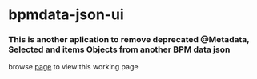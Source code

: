 # bpmdata-json-ui

### This is another aplication to remove deprecated @Metadata, Selected and items Objects from another BPM data json

browse [page](https://jere201086.github.io/bpmdata-json-ui/) to view this working page
